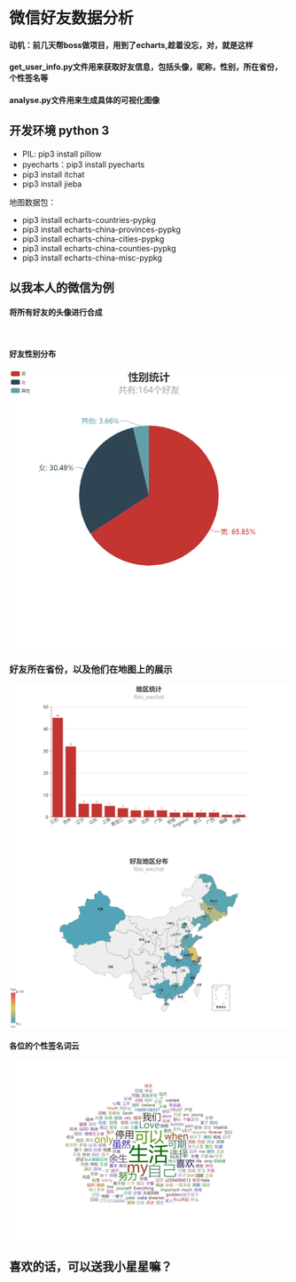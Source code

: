 # 微信好友数据分析
#### 动机：前几天帮boss做项目，用到了echarts,趁着没忘，对，就是这样

#### get_user_info.py文件用来获取好友信息，包括头像，昵称，性别，所在省份，个性签名等
#### analyse.py文件用来生成具体的可视化图像

## 开发环境 python 3 
#### 
- PIL: pip3 install pillow
- pyecharts：pip3 install pyecharts
- pip3 install itchat
- pip3 install jieba

地图数据包：  
- pip3 install echarts-countries-pypkg
- pip3 install echarts-china-provinces-pypkg
- pip3 install echarts-china-cities-pypkg
- pip3 install echarts-china-counties-pypkg
- pip3 install echarts-china-misc-pypkg

## 以我本人的微信为例
#### 将所有好友的头像进行合成
<img height="300" align="center" src="https://github.com/lbio233/wechat/blob/master/analyse/merged.png" alt="">

#### 好友性别分布
<img align="center" src="https://github.com/lbio233/wechat/blob/master/source/pie.png" alt="">

### 好友所在省份，以及他们在地图上的展示
<img align="center" src="https://github.com/lbio233/wechat/blob/master/source/bar.png" alt="">

<img align="center" src="https://github.com/lbio233/wechat/blob/master/source/map.png" alt="">

#### 各位的个性签名词云
<img align="center" src="https://github.com/lbio233/wechat/blob/master/source/word_cloud.png" alt="">

## 喜欢的话，可以送我小星星嘛？
